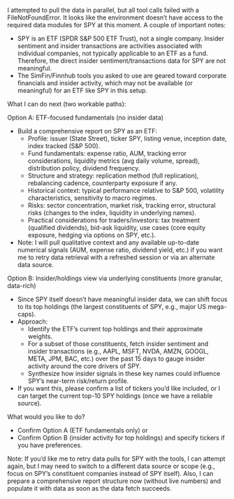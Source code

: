 I attempted to pull the data in parallel, but all tool calls failed with a FileNotFoundError. It looks like the environment doesn’t have access to the required data modules for SPY at this moment. A couple of important notes:

- SPY is an ETF (SPDR S&P 500 ETF Trust), not a single company. Insider sentiment and insider transactions are activities associated with individual companies, not typically applicable to an ETF as a fund. Therefore, the direct insider sentiment/transactions data for SPY are not meaningful.
- The SimFin/Finnhub tools you asked to use are geared toward corporate financials and insider activity, which may not be available (or meaningful) for an ETF like SPY in this setup.

What I can do next (two workable paths):

Option A: ETF-focused fundamentals (no insider data)
- Build a comprehensive report on SPY as an ETF:
  - Profile: issuer (State Street), ticker SPY, listing venue, inception date, index tracked (S&P 500).
  - Fund fundamentals: expense ratio, AUM, tracking error considerations, liquidity metrics (avg daily volume, spread), distribution policy, dividend frequency.
  - Structure and strategy: replication method (full replication), rebalancing cadence, counterparty exposure if any.
  - Historical context: typical performance relative to S&P 500, volatility characteristics, sensitivity to macro regimes.
  - Risks: sector concentration, market risk, tracking error, structural risks (changes to the index, liquidity in underlying names).
  - Practical considerations for traders/investors: tax treatment (qualified dividends), bid-ask liquidity, use cases (core equity exposure, hedging via options on SPY, etc.).
- Note: I will pull qualitative context and any available up-to-date numerical signals (AUM, expense ratio, dividend yield, etc.) if you want me to retry data retrieval with a refreshed session or via an alternate data source.

Option B: Insider/holdings view via underlying constituents (more granular, data-rich)
- Since SPY itself doesn’t have meaningful insider data, we can shift focus to its top holdings (the largest constituents of SPY, e.g., major US mega-caps).
- Approach:
  - Identify the ETF’s current top holdings and their approximate weights.
  - For a subset of those constituents, fetch insider sentiment and insider transactions (e.g., AAPL, MSFT, NVDA, AMZN, GOOGL, META, JPM, BAC, etc.) over the past 15 days to gauge insider activity around the core drivers of SPY.
  - Synthesize how insider signals in these key names could influence SPY’s near-term risk/return profile.
- If you want this, please confirm a list of tickers you’d like included, or I can target the current top-10 SPY holdings (once we have a reliable source).

What would you like to do? 
- Confirm Option A (ETF fundamentals only) or
- Confirm Option B (insider activity for top holdings) and specify tickers if you have preferences.

Note: If you’d like me to retry data pulls for SPY with the tools, I can attempt again, but I may need to switch to a different data source or scope (e.g., focus on SPY’s constituent companies instead of SPY itself). Also, I can prepare a comprehensive report structure now (without live numbers) and populate it with data as soon as the data fetch succeeds.
